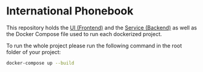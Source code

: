 # International Phonebook

This repository holds the [UI (Frontend)](https://github.com/m-ohamed/intl-phonebook-ui) and the [Service (Backend)](https://github.com/m-ohamed/intl-phonebook-svc) as well as the Docker Compose file used to run each dockerized project.

To run the whole project please run the following command in the root folder of your project:

```sh
docker-compose up --build
```
